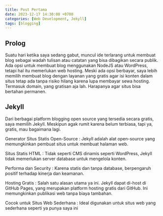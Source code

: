 ```yaml
---
title: Post Pertama
date: 2023-12-17 14:30:00 +0700
categories: [Web Development, Jekyll]
tags: [blogging]
---
```


## Prolog
Suatu hari ketika saya sedang gabut, muncul ide terlarang untuk membuat blog sebagai wadah tulisan atau catatan yang bisa dibagikan secara publik. Ada opsi untuk membuat blog menggunakan NodeJS atau WordPress, tetapi hal itu memerlukan web hosting. Meski ada opsi berbayar, saya lebih memilih membuat blog dengan layanan yang gratis agar isi konten dalam situs tetap ada tanpa risiko hilang karena lupa membayar sewa hosting. Termasuk domain, yang gratisan aja lah. Harapanya agar situs bisa bertahan permanen.

## Jekyll
Dari berbagai platform blogging open source yang tersedia secara gratis, saya memilih Jekyll. Meskipun agak rumit karena belum terbiasa, tapi ya, gratis, mau bagaimana lagi. 

Generator Situs Statis Open-Source
: Jekyll adalah alat open-source yang memungkinkan pembuat situs untuk membuat halaman web.

Situs Statis HTML
: Tidak seperti CMS dinamis seperti WordPress, Jekyll tidak memerlukan server database untuk mengelola konten.

Performa dan Security
: Karena statis dan tanpa database, berpengaruh positif terhadap kinerja dan keamanan.

Hosting Gratis
: Salah satu alasan utama ya ini. Jekyll dapat di-host di GitHub Pages, yang merupakan platform hosting gratis dari GitHub. Ini memungkinkan publikasi web tanpa biaya tambahan.

Cocok untuk Situs Web Sederhana
: Ideal digunakan untuk situs web yang sederhana seperti ya punya saya ini
